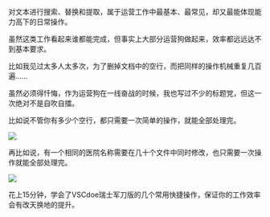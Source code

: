 对文本进行搜索、替换和提取，属于运营工作中最基本、最常见，却又最能体现能力高下的日常操作。

虽然这类工作看起来谁都能完成，但事实上大部分运营狗做起来，效率都远远达不到基本要求。

比如我见过太多人太多次，为了删掉文档中的空行，而把同样的操作机械重复几百遍……

虽然必须得忏悔，作为运营狗在一线奋战的时候，我也写过不少的标题党，但这一次绝对不是自吹自擂。

比如说不管你有多少个空行，都只需要一次简单的操作，就能全部处理完。

![](http://assets.libukai.top/img/快速去空行.gif)

再比如说，有一个相同的医院名称需要在几十个文件中同时修改，也只需要一次操作就能全部处理完。

![](http://assets.libukai.top/img/多文件查找替换.gif)

花上15分钟，学会了VSCdoe瑞士军刀版的几个常用快捷操作，保证你的工作效率会有改天换地的提升。

